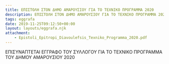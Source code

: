 ```yaml
---
title: ΕΠΙΣΤΟΛΗ ΣΤΟΝ ΔΗΜΟ ΑΜΑΡΟΥΣΙΟΥ ΓΙΑ ΤΟ ΤΕΧΝΙΚΟ ΠΡΟΓΡΑΜΜΑ 2020
description: ΕΠΙΣΤΟΛΗ ΣΤΟΝ ΔΗΜΟ ΑΜΑΡΟΥΣΙΟΥ ΓΙΑ ΤΟ ΤΕΧΝΙΚΟ ΠΡΟΓΡΑΜΜΑ 2020
tags: eggrafa
date: 2019-11-25T09:12:50+00:00
layout: layouts/eggrafa.njk
attachment:
    - Epistoli_Epitropi_Diavoulefsis_Texniko_Programma_2020.pdf
---
```

ΕΠΙΣΥΝΑΠΤΕΤΑΙ ΕΓΓΡΑΦΟ ΤΟΥ ΣΥΛΛΟΓΟΥ ΓΙΑ ΤΟ ΤΕΧΝΙΚΟ ΠΡΟΓΡΑΜΜΑ ΤΟΥ ΔΗΜΟΥ ΑΜΑΡΟΥΣΙΟΥ 2020
<!-- excerpt -->

